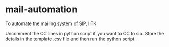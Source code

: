 # mail-automation

To automate the mailing system of SIP, IITK

Uncomment the CC lines in python script if you want to CC to sip.
Store the details in the template .csv file and then run the python script.

